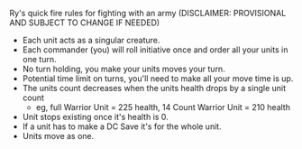 Ry's quick fire rules for fighting with an army (DISCLAIMER: PROVISIONAL AND SUBJECT TO CHANGE IF NEEDED)

- Each unit acts as a singular creature.
- Each commander (you) will roll initiative once and order all your units in one turn.
- No turn holding, you make your units moves your turn.
- Potential time limit on turns, you'll need to make all your move time is up.
- The units count decreases when the units health drops by a single unit count
  - eg, full Warrior Unit = 225 health, 14 Count Warrior Unit = 210 health
- Unit stops existing once it's health is 0.
- If a unit has to make a DC Save it's for the whole unit.
- Units move as one.
